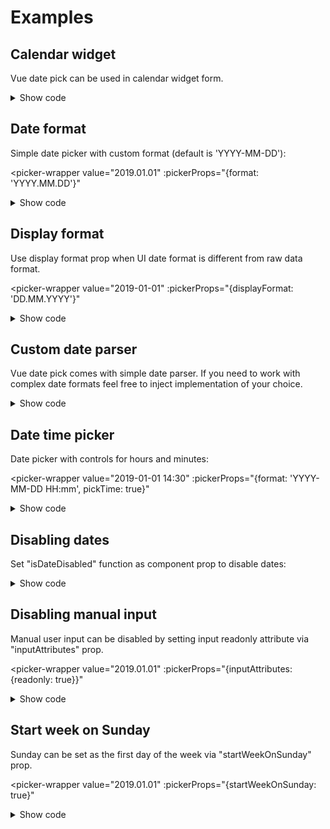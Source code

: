 # Examples

## Calendar widget
Vue date pick can be used in calendar widget form.

<calendar-widget></calendar-widget>

<details>
    <summary>
    Show code
    </summary>

```vue
<template>
    <date-pick
        v-model="date"
        :hasInputElement="false"
    ></date-pick>
</template>

<script>
import DatePick from 'vue-date-pick';

export default {
    components: {DatePick},
    data: () => ({
        date: '2019-02-12'
    })
};
</script>
```
</details>

## Date format
Simple date picker with custom format (default is 'YYYY-MM-DD'):

<picker-wrapper
    value="2019.01.01"
    :pickerProps="{format: 'YYYY.MM.DD'}"
></picker-wrapper>

<details>
    <summary>
    Show code
    </summary>

```vue
<template>
    <date-pick
        v-model="date"
        :format="'YYYY.MM.DD'"
    ></date-pick>
</template>

<script>
import DatePick from 'vue-date-pick';
export default {
    components: {DatePick},
    data: () => ({
        date: '2019.01.01'
    })
};
</script>
```
</details>

## Display format
Use display format prop when UI date format is different from raw data format.

<picker-wrapper
    value="2019-01-01"
    :pickerProps="{displayFormat: 'DD.MM.YYYY'}"
></picker-wrapper>

<details>
    <summary>
    Show code
    </summary>

```vue
<template>
    <date-pick
        v-model="date"
        :displayFormat="'DD.MM.YYYY'"
    ></date-pick>
</template>

<script>
import DatePick from 'vue-date-pick';
export default {
    components: {DatePick},
    data: () => ({
        date: '2019-01-01'
    })
};
</script>
```
</details>

## Custom date parser
Vue date pick comes with simple date parser.
If you need to work with complex date formats feel free to inject implementation of your choice.

<custom-engine></custom-engine>

<details>
    <summary>
    Show code
    </summary>

```vue
<template>
    <date-pick
        v-model="date"
        :format="format"
        :parseDate="parseDate"
        :formatDate="formatDate"
        :inputAttributes="{size: 32}"
    ></date-pick>
</template>

<script>
import DatePick from 'vue-date-pick';
import fecha from 'fecha';

export default {
    components: {DatePick},
    data: () => ({
        format: 'dddd MMMM Do, YYYY',
        date: fecha.format(new Date(), 'dddd MMMM Do, YYYY')
    }),
    methods: {
        parseDate(dateString, format) {
            return fecha.parse(dateString, format);
        },
        formatDate(dateObj, format) {
            return fecha.format(dateObj, format);
        }
    }
};
</script>
```
</details>

## Date time picker
Date picker with controls for hours and minutes:

<picker-wrapper
    value="2019-01-01 14:30"
    :pickerProps="{format: 'YYYY-MM-DD HH:mm', pickTime: true}"
></picker-wrapper>

<details>
    <summary>
    Show code
    </summary>

```vue
<template>
    <date-pick
        v-model="date"
        :pickTime="true"
        :format="'YYYY-MM-DD HH:mm'"
    ></date-pick>
</template>

<script>
import DatePick from 'vue-date-pick';
export default {
    components: {DatePick},
    data: () => ({
        date: '2019-01-01 14:30'
    })
};
</script>
```
</details>

## Disabling dates
Set "isDateDisabled" function as component prop to disable dates:

<disabled-dates></disabled-dates>

<details>
    <summary>
    Show code
    </summary>

```vue
<template>
    <date-pick
        v-model="date"
        :isDateDisabled="isFutureDate"
    ></date-pick>
</template>

<script>
import DatePick from 'vue-date-pick';
export default {
    components: {DatePick},
    data: () => ({
        date: ''
    }),
    methods: {
        isFutureDate(date) {
            const currentDate = new Date();
            return date > currentDate;
        }
    }
};
</script>
```
</details>

## Disabling manual input
Manual user input can be disabled by setting input readonly attribute via "inputAttributes" prop.

<picker-wrapper
    value="2019.01.01"
    :pickerProps="{inputAttributes: {readonly: true}}"
></picker-wrapper>

<details>
    <summary>
    Show code
    </summary>

```vue
<template>
    <date-pick
        v-model="date"
        :inputAttributes="{readonly: true}"
    ></date-pick>
</template>

<script>
import DatePick from 'vue-date-pick';

export default {
    components: {DatePick},
    data: () => ({
        date: '2018-12-29'
    })
};
</script>
```
</details>

## Start week on Sunday
Sunday can be set as the first day of the week via "startWeekOnSunday" prop.

<picker-wrapper
    value="2019.01.01"
    :pickerProps="{startWeekOnSunday: true}"
></picker-wrapper>

<details>
    <summary>
    Show code
    </summary>

```vue
<template>
    <date-pick
        v-model="date"
        :startWeekOnSunday="true"
    ></date-pick>
</template>

<script>
import DatePick from 'vue-date-pick';

export default {
    components: {DatePick},
    data: () => ({
        date: '2019-01-01'
    })
};
</script>
```
</details>
